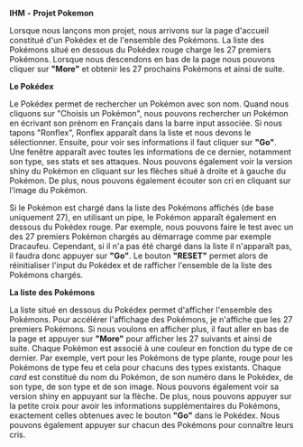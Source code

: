 **IHM**
**-**
**Projet Pokemon**



Lorsque nous lançons mon projet, nous arrivons sur la page d&#39;accueil constitué d&#39;un Pokédex et de l&#39;ensemble des Pokémons. La liste des Pokémons situé en dessous du Pokédex rouge charge les 27 premiers Pokémons. Lorsque nous descendons en bas de la page nous pouvons cliquer sur **&quot;More&quot;** et obtenir les 27 prochains Pokémons et ainsi de suite.

**Le Pokédex**

Le Pokédex permet de rechercher un Pokémon avec son nom. Quand nous cliquons sur &quot;Choisis un Pokémon&quot;, nous pouvons rechercher un Pokémon en écrivant son prénom en Français dans la barre input associée. Si nous tapons &quot;Ronflex&quot;, Ronflex apparaît dans la liste et nous devons le sélectionner. Ensuite, pour voir ses informations il faut cliquer sur **&quot;Go&quot;**. Une fenêtre apparaît avec toutes les informations de ce dernier, notamment son type, ses stats et ses attaques. Nous pouvons également voir la version shiny du Pokémon en cliquant sur les flèches situé à droite et à gauche du Pokémon. De plus, nous pouvons également écouter son cri en cliquant sur l&#39;image du Pokémon.

Si le Pokémon est chargé dans la liste des Pokémons affichés (de base uniquement 27), en utilisant un pipe, le Pokémon apparaît également en dessous du Pokédex rouge. Par exemple, nous pouvons faire le test avec un des 27 premiers Pokémon chargés au démarrage comme par exemple Dracaufeu. Cependant, si il n&#39;a pas été chargé dans la liste il n&#39;apparaît pas, il faudra donc appuyer sur **&quot;Go&quot;**. Le bouton **&quot;RESET&quot;** permet alors de réinitialiser l&#39;input du Pokédex et de rafficher l&#39;ensemble de la liste des Pokémons chargés.

**La liste des Pokémons**

La liste situé en dessous du Pokédex permet d&#39;afficher l&#39;ensemble des Pokémons. Pour accélérer l&#39;affichage des Pokémons, je n&#39;affiche que les 27 premiers Pokémons. Si nous voulons en afficher plus, il faut aller en bas de la page et appuyer sur **&quot;More&quot;** pour afficher les 27 suivants et ainsi de suite. Chaque Pokémon est associé à une couleur en fonction du type de ce dernier. Par exemple, vert pour les Pokémons de type plante, rouge pour les Pokémons de type feu et cela pour chacuns des types existants. Chaque _card_ est constitué du nom du Pokémon, de son numéro dans le Pokédex, de son type, de son type et de son image. Nous pouvons également voir sa version shiny en appuyant sur la flèche. De plus, nous pouvons appuyer sur la petite croix pour avoir les informations supplémentaires du Pokémons, exactement celles obtenues avec le bouton **&quot;Go&quot;** dans le Pokédex. Nous pouvons également appuyer sur chacun des Pokémons pour connaître leurs cris.
